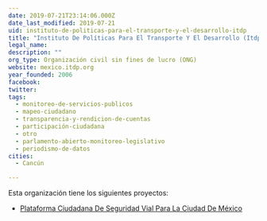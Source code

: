 ```yaml
---
date: 2019-07-21T23:14:06.000Z
date_last_modified: 2019-07-21
uid: instituto-de-politicas-para-el-transporte-y-el-desarrollo-itdp
title: "Instituto De Políticas Para El Transporte Y El Desarrollo (Itdp)"
legal_name: 
description: ""
org_type: Organización civil sin fines de lucro (ONG)
website: mexico.itdp.org
year_founded: 2006
facebook: 
twitter: 
tags:
  - monitoreo-de-servicios-publicos
  - mapeo-ciudadano
  - transparencia-y-rendicion-de-cuentas
  - participación-ciudadana
  - otro
  - parlamento-abierto-monitoreo-legislativo
  - periodismo-de-datos
cities: 
  - Cancún

---
```


Esta organización tiene los siguientes proyectos:

- [Plataforma Ciudadana De Seguridad Vial Para La Ciudad De México](/i/plataforma-ciudadana-de-seguridad-vial-para-la-ciudad-de-mexico.html)
